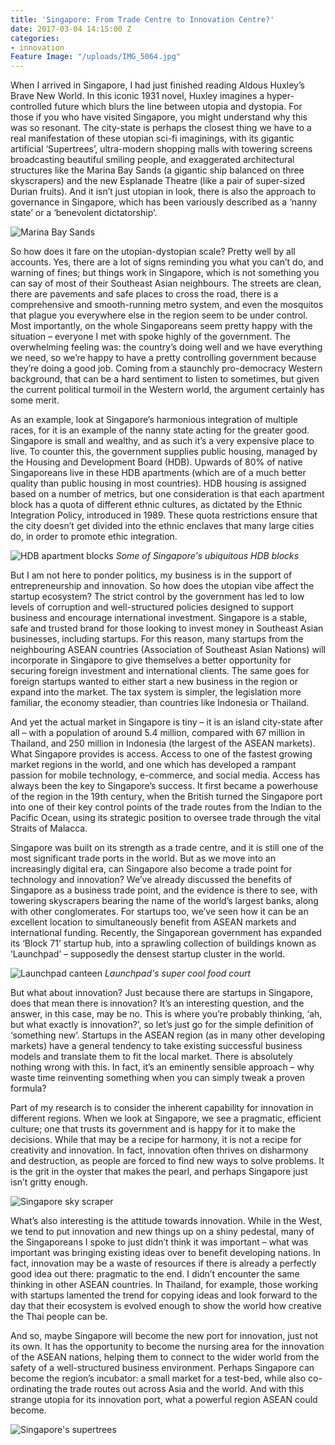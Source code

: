 ```yaml
---
title: 'Singapore: From Trade Centre to Innovation Centre?'
date: 2017-03-04 14:15:00 Z
categories:
- innovation
Feature Image: "/uploads/IMG_5064.jpg"
---
```


When I arrived in Singapore, I had just finished reading Aldous Huxley’s Brave New World. In this iconic 1931 novel, Huxley imagines a hyper-controlled future which blurs the line between utopia and dystopia. For those if you who have visited Singapore, you might understand why this was so resonant. The city-state is perhaps the closest thing we have to a real manifestation of these utopian sci-fi imaginings, with its gigantic artificial ‘Supertrees’, ultra-modern shopping malls with towering screens broadcasting beautiful smiling people, and exaggerated architectural structures like the Marina Bay Sands (a gigantic ship balanced on three skyscrapers) and the new Esplanade Theatre (like a pair of super-sized Durian fruits). And it isn’t just utopian in look, there is also the approach to governance in Singapore, which has been variously described as a ‘nanny state’ or a ‘benevolent dictatorship’. 

![Marina Bay Sands](/uploads/IMG_5106.jpg)

So how does it fare on the utopian-dystopian scale? Pretty well by all accounts. Yes, there are a lot of signs reminding you what you can’t do, and warning of fines; but things work in Singapore, which is not something you can say of most of their Southeast Asian neighbours. The streets are clean, there are pavements and safe places to cross the road, there is a comprehensive and smooth-running metro system, and even the mosquitos that plague you everywhere else in the region seem to be under control. Most importantly, on the whole Singaporeans seem pretty happy with the situation – everyone I met with spoke highly of the government. The overwhelming feeling was: the country’s doing well and we have everything we need, so we’re happy to have a pretty controlling government because they’re doing a good job. Coming from a staunchly pro-democracy Western background, that can be a hard sentiment to listen to sometimes, but given the current political turmoil in the Western world, the argument certainly has some merit. 

As an example, look at Singapore’s harmonious integration of multiple races, for it is an example of the nanny state acting for the greater good. Singapore is small and wealthy, and as such it’s a very expensive place to live. To counter this, the government supplies public housing, managed by the Housing and Development Board (HDB). Upwards of 80% of native Singaporeans live in these HDB apartments (which are of a much better quality than public housing in most countries). HDB housing is assigned based on a number of metrics, but one consideration is that each apartment block has a quota of different ethnic cultures, as dictated by the Ethnic Integration Policy, introduced in 1989. These quota restrictions ensure that the city doesn’t get divided into the ethnic enclaves that many large cities do, in order to promote ethic integration. 

![HDB apartment blocks](/uploads/IMG_5023.jpg)
*Some of Singapore's ubiquitous HDB blocks*

But I am not here to ponder politics, my business is in the support of entrepreneurship and innovation. So how does the utopian vibe affect the startup ecosystem? The strict control by the government has led to low levels of corruption and well-structured policies designed to support business and encourage international investment. Singapore is a stable, safe and trusted brand for those looking to invest money in Southeast Asian businesses, including startups. For this reason, many startups from the neighbouring ASEAN countries (Association of Southeast Asian Nations) will incorporate in Singapore to give themselves a better opportunity for securing foreign investment and international clients. The same goes for foreign startups wanted to either start a new business in the region or expand into the market. The tax system is simpler, the legislation more familiar, the economy steadier, than countries like Indonesia or Thailand. 

And yet the actual market in Singapore is tiny – it is an island city-state after all – with a population of around 5.4 million, compared with 67 million in Thailand, and 250 million in Indonesia (the largest of the ASEAN markets). What Singapore provides is access. Access to one of the fastest growing market regions in the world, and one which has developed a rampant passion for mobile technology, e-commerce, and social media. Access has always been the key to Singapore’s success. It first became a powerhouse of the region in the 19th century, when the British turned the Singapore port into one of their key control points of the trade routes from the Indian to the Pacific Ocean, using its strategic position to oversee trade through the vital Straits of Malacca. 

Singapore was built on its strength as a trade centre, and it is still one of the most significant trade ports in the world. But as we move into an increasingly digital era, can Singapore also become a trade point for technology and innovation? We’ve already discussed the benefits of Singapore as a business trade point, and the evidence is there to see, with towering skyscrapers bearing the name of the world’s largest banks, along with other conglomerates. For startups too, we’ve seen how it can be an excellent location to simultaneously benefit from ASEAN markets and international funding. Recently, the Singaporean government has expanded its ‘Block 71’ startup hub, into a sprawling collection of buildings known as ‘Launchpad’ – supposedly the densest startup cluster in the world. 

![Launchpad canteen](/uploads/IMG_4968.jpg)
*Launchpad's super cool food court*

But what about innovation? Just because there are startups in Singapore, does that mean there is innovation? It’s an interesting question, and the answer, in this case, may be no. This is where you’re probably thinking, ‘ah, but what exactly is innovation?’, so let’s just go for the simple definition of ‘something new’. Startups in the ASEAN region (as in many other developing markets) have a general tendency to take existing successful business models and translate them to fit the local market. There is absolutely nothing wrong with this. In fact, it’s an eminently sensible approach – why waste time reinventing something when you can simply tweak a proven formula? 

Part of my research is to consider the inherent capability for innovation in different regions. When we look at Singapore, we see a pragmatic, efficient culture; one that trusts its government and is happy for it to make the decisions. While that may be a recipe for harmony, it is not a recipe for creativity and innovation. In fact, innovation often thrives on disharmony and destruction, as people are forced to find new ways to solve problems. It is the grit in the oyster that makes the pearl, and perhaps Singapore just isn’t gritty enough. 

![Singapore sky scraper](/uploads/IMG_4998.jpg)

What’s also interesting is the attitude towards innovation. While in the West, we tend to put innovation and new things up on a shiny pedestal, many of the Singaporeans I spoke to just didn’t think it was important – what was important was bringing existing ideas over to benefit developing nations. In fact, innovation may be a waste of resources if there is already a perfectly good idea out there: pragmatic to the end. I didn’t encounter the same thinking in other ASEAN countries. In Thailand, for example, those working with startups lamented the trend for copying ideas and look forward to the day that their ecosystem is evolved enough to show the world how creative the Thai people can be. 

And so, maybe Singapore will become the new port for innovation, just not its own. It has the opportunity to become the nursing area for the innovation of the ASEAN nations, helping them to connect to the wider world from the safety of a well-structured business environment. Perhaps Singapore can become the region’s incubator: a small market for a test-bed, while also co-ordinating the trade routes out across Asia and the world. And with this strange utopia for its innovation port, what a powerful region ASEAN could become. 

![Singapore's supertrees](/uploads/IMG_5084.jpg)